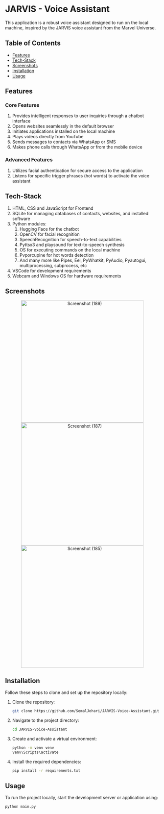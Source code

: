 # JARVIS - Voice Assistant

This application is a robust voice assistant designed to run on the local machine, inspired by the JARVIS voice assistant from the Marvel Universe.

## Table of Contents

- [Features](#Features)
- [Tech-Stack](#Tech-Stack)
- [Screenshots](#Screenshots)
- [Installation](#Installation)
- [Usage](#Usage)

## Features

### Core Features
1. Provides intelligent responses to user inquiries through a chatbot interface
2. Opens websites seamlessly in the default browser
3. Initiates applications installed on the local machine
4. Plays videos directly from YouTube
5. Sends messages to contacts via WhatsApp or SMS
6. Makes phone calls through WhatsApp or from the mobile device

### Advanced Features
1. Utilizes facial authentication for secure access to the application
2. Listens for specific trigger phrases (hot words) to activate the voice assistant

## Tech-Stack
1. HTML, CSS and JavaScript for Frontend
2. SQLite for managing databases of contacts, websites, and installed software
3. Python modules:
   1. Hugging Face for the chatbot
   2. OpenCV for facial recognition
   3. SpeechRecognition for speech-to-text capabilities
   4. Pyttsx3 and playsound for text-to-speech synthesis
   5. OS for executing commands on the local machine
   6. Pvporcupine for hot words detection
   7. And many more like Pipes, Eel, PyWhatkit, PyAudio, Pyautogui, multiprocessing, subprocess, etc
4. VSCode for development requirements
5. Webcam and Windows OS for hardware requirements

## Screenshots

<p align="center">
  <img src="https://github.com/user-attachments/assets/eaddc716-9c72-412d-ba1a-553be4f4fe15" alt="Screenshot (189)" width="400"/>
   <img src="https://github.com/user-attachments/assets/c5128626-fe82-4495-a321-41ea0cabdf21" alt="Screenshot (187)" width="400"/>
   <img src="https://github.com/user-attachments/assets/3f66dbd3-d417-467b-b41f-66deb6e42bd0" alt="Screenshot (185)" width="400"/>
</p>

## Installation

Follow these steps to clone and set up the repository locally:

1. Clone the repository:
   ```bash
   git clone https://github.com/SemalJohari/JARVIS-Voice-Assistant.git

2. Navigate to the project directory:
   ```bash
   cd JARVIS-Voice-Assistant

3. Create and activate a virtual environment:
   ```bash
   python -m venv venv
   venv\Scripts\activate

4. Install the required dependencies:
   ```bash
   pip install -r requirements.txt

## Usage

To run the project locally, start the development server or application using:
```bash
python main.py

